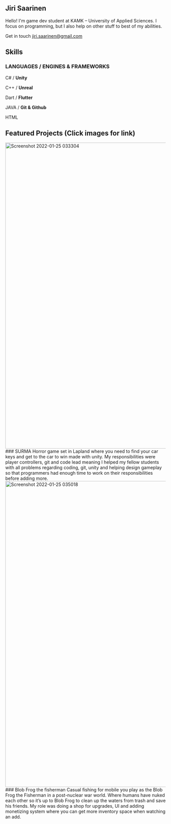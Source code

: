 ## Jiri Saarinen

Hello! I'm game dev student at KAMK – University of Applied Sciences. I focus on programming, but I also help on other stuff to best of my abilities.

Get in touch <a href="mailto:jiri.saarinen@gmail.com">jiri.saarinen@gmail.com</a>

## Skills

### LANGUAGES	/ ENGINES & FRAMEWORKS

C# / **Unity**

C++ / **Unreal**

Dart / **Flutter**

JAVA / **Git & Github**

HTML


## Featured Projects (Click images for link)


<a href= "https://zjiri.itch.io/surma">
<img width="960" alt="Screenshot 2022-01-25 033304" src="https://user-images.githubusercontent.com/18169459/150894115-8e3795de-c93d-4a16-a9c9-01cc4d61c2c3.png">
</a>
### SURMA
Horror game set in Lapland where you need to find your car keys and get to the car to win made with unity. My responsibilities were player controllers, git and code lead meaning I helped my fellow students with all problems regarding coding, git, unity and helping design gameplay so that programmers had enough time to work on their responsibilities before adding more. 


<a href= "https://grayscal3.itch.io/blob-frog-the-fisherman">
<img width="960" alt="Screenshot 2022-01-25 035018" src="https://user-images.githubusercontent.com/18169459/150895799-f1f184ab-979f-4616-b0a3-305ab6ee30d7.png">
</a>
### Blob Frog the fisherman
Casual fishing for mobile you play as the Blob Frog the Fisherman in a post-nuclear war world. Where humans have nuked each other so it’s up to Blob Frog to clean up the waters from trash and save his friends. My role was doing a shop for upgrades, UI and adding monetizing system where you can get more inventory space when watching an add.
